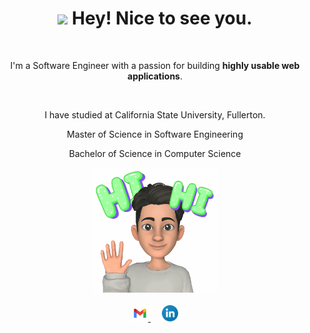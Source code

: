 <div align="center">
<h1><img src="https://emojis.slackmojis.com/emojis/images/1531849430/4246/blob-sunglasses.gif?1531849430" width="30"/> Hey! Nice to see you.</h1>

<br>

<p> I'm a Software Engineer with a passion for building <strong>highly usable web applications</strong>.</p>
<br>
<p>I have studied at California State University, Fullerton. <p>
<p>Master of Science in Software Engineering <p>
<p>Bachelor of Science in Computer Science <p>  
<img src="./img/MyEmoji_20210609_052518_3351.gif" width="200px" height ="200px">

<br>



<br>

 
  <a href="mailto:ericdev14@gmail.com">
    <img src="./img/gmail.svg" width="26px"/>
  </a>
  &emsp;
  <a href=" www.linkedin.com/in/tuanngo1994">
    <img src="./img/linkedin.svg" width="26px"/>
  </a>
<br>
</div>

